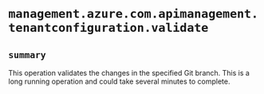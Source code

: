 # `management.azure.com.apimanagement.tenantconfiguration.validate`

## `summary`
This operation validates the changes in the specified Git branch. This is a long running operation and could take several minutes to complete.


